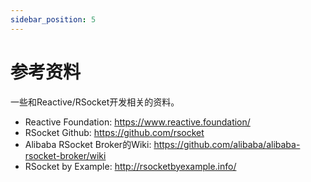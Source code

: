 ```yaml
---
sidebar_position: 5
---
```


# 参考资料

一些和Reactive/RSocket开发相关的资料。

* Reactive Foundation: https://www.reactive.foundation/
* RSocket Github: https://github.com/rsocket
* Alibaba RSocket Broker的Wiki: https://github.com/alibaba/alibaba-rsocket-broker/wiki
* RSocket by Example: http://rsocketbyexample.info/
